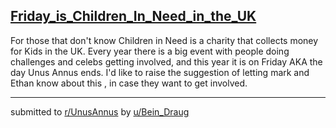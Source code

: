 ## [Friday_is_Children_In_Need_in_the_UK](https://www.reddit.com/r/UnusAnnus/comments/jrti2v/friday_is_children_in_need_in_the_uk/)
For those that don't know  Children in Need is a charity that collects money for Kids in the UK. Every year there is a big event with people doing challenges and celebs getting involved, and this year it is on Friday AKA the day Unus Annus ends. I'd like to raise the suggestion of letting mark and Ethan know about this , in case they want to get involved.

---

submitted to [r/UnusAnnus](https://www.reddit.com/r/UnusAnnus) by [u/Bein_Draug](https://www.reddit.com/user/Bein_Draug)
